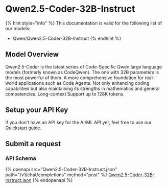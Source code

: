# Qwen2.5-Coder-32B-Instruct

{% hint style="info" %}
This documentation is valid for the following list of our models:

* Qwen/Qwen2.5-Coder-32B-Instruct
{% endhint %}

## Model Overview

Qwen2.5-Coder is the latest series of Code-Specific Qwen large language models (formerly known as CodeQwen). The one with 32B parameters is the most powerful of them. A more comprehensive foundation for real-world applications such as Code Agents. Not only enhancing coding capabilities but also maintaining its strengths in mathematics and general competencies. Long-context Support up to 128K tokens.

## Setup your API Key

If you don’t have an API key for the AI/ML API yet, feel free to use our [Quickstart guide](https://docs.aimlapi.com/quickstart/setting-up).

## Submit a request

### API Schema

{% openapi src="Qwen2.5-Coder-32B-Instruct.json" path="/v1/chat/completions" method="post" %}
[Qwen2.5-Coder-32B-Instruct.json](Qwen2.5-Coder-32B-Instruct.json)
{% endopenapi %}

